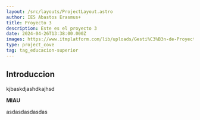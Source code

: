 ```yaml
---
layout: /src/layouts/ProjectLayout.astro
author: IES Abastos Erasmus+
title: Proyecto 3
description: Este es el proyecto 3
date: 2024-04-26T13:38:00.000Z
images: https://www.itmplatform.com/lib/uploads/Gesti%C3%B3n-de-Proyectos-5-Requisitos-del-%C3%89xito-300x199.png
type: project_cove
tag: tag_educacion-superior
---
```


## Introduccion

kjbaskdjashdkajhsd

**MIAU**

asdasdasdasdas
